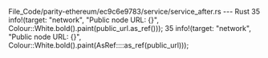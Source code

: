 File_Code/parity-ethereum/ec9c6e9783/service/service_after.rs --- Rust
35                                 info!(target: "network", "Public node URL: {}", Colour::White.bold().paint(public_url.as_ref()));                         35                                 info!(target: "network", "Public node URL: {}", Colour::White.bold().paint(AsRef::<str>::as_ref(public_url)));

